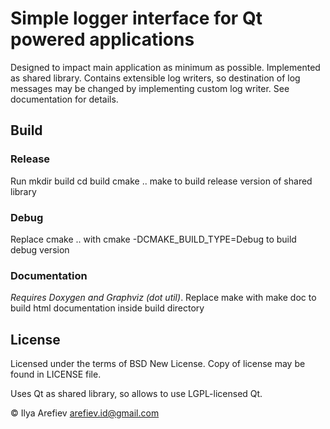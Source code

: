 # Simple logger interface for Qt powered applications
Designed to impact main application as minimum as possible.
Implemented as shared library.
Contains extensible log writers, so destination of log messages
may be changed by implementing custom log writer. See documentation
for details.

## Build
### Release
Run
    mkdir build
    cd build
    cmake ..
    make
to build release version of shared library

### Debug
Replace
    cmake ..
with
    cmake -DCMAKE_BUILD_TYPE=Debug
to build debug version

### Documentation
*Requires Doxygen and Graphviz (dot util)*.
Replace
    make
with 
    make doc
to build html documentation inside build directory

## License
Licensed under the terms of BSD New License. Copy of license
may be found in LICENSE file.

Uses Qt as shared library, so allows to use LGPL-licensed Qt.

&copy; Ilya Arefiev <arefiev.id@gmail.com>

